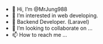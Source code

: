 - 👋 Hi, I’m @MrJung988
- 👀 I’m interested in web developing.
- 🌱 Backend Developer. (Laravel)
- 💞️ I’m looking to collaborate on ...
- 📫 How to reach me ...

<!---
MrJung988/MrJung988 is a ✨ special ✨ repository because its `README.md` (this file) appears on your GitHub profile.
You can click the Preview link to take a look at your changes.
--->
